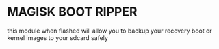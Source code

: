 # MAGISK BOOT RIPPER 
this module when flashed will allow you to backup your recovery boot or kernel images to your sdcard safely
